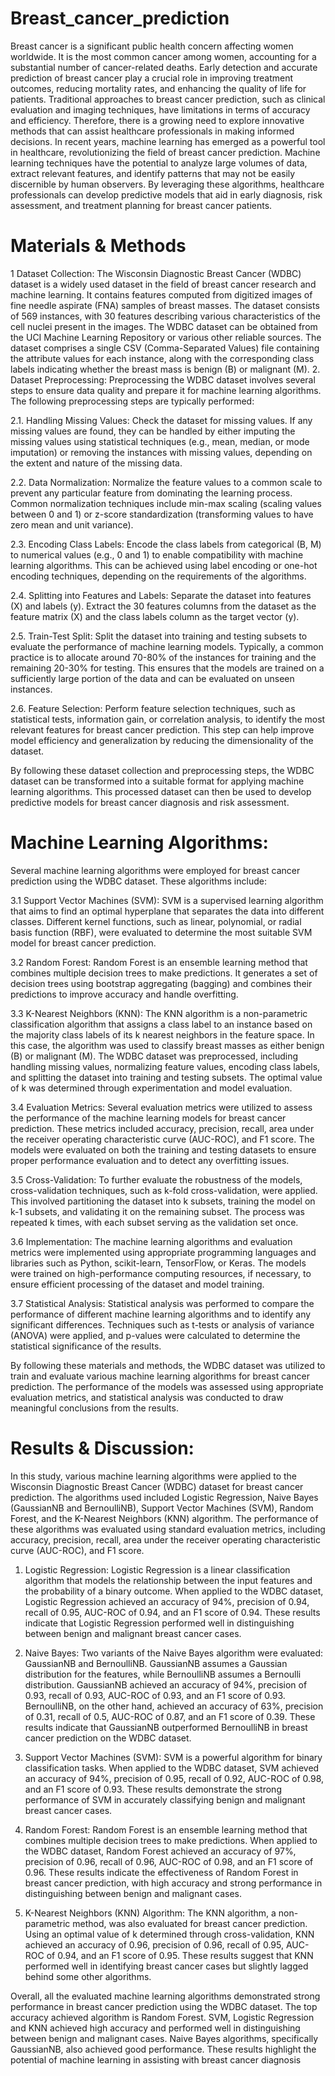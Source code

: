 # Breast_cancer_prediction
Breast cancer is a significant public health concern affecting women worldwide. It is the most common cancer among women, accounting for a substantial number of cancer-related deaths. Early detection and accurate prediction of breast cancer play a crucial role in improving treatment outcomes, reducing mortality rates, and enhancing the quality of life for patients. Traditional approaches to breast cancer prediction, such as clinical evaluation and imaging techniques, have limitations in terms of accuracy and efficiency. Therefore, there is a growing need to explore innovative methods that can assist healthcare professionals in making informed decisions.
In recent years, machine learning has emerged as a powerful tool in healthcare, revolutionizing the field of breast cancer prediction. Machine learning techniques have the potential to analyze large volumes of data, extract relevant features, and identify patterns that may not be easily discernible by human observers. By leveraging these algorithms, healthcare professionals can develop predictive models that aid in early diagnosis, risk assessment, and treatment planning for breast cancer patients.
# Materials & Methods
1 Dataset Collection:
The Wisconsin Diagnostic Breast Cancer (WDBC) dataset is a widely used dataset in the field of breast cancer research and machine learning. It contains features computed from digitized images of fine needle aspirate (FNA) samples of breast masses. The dataset consists of 569 instances, with 30 features describing various characteristics of the cell nuclei present in the images. The WDBC dataset can be obtained from the UCI Machine Learning Repository or various other reliable sources. The dataset comprises a single CSV (Comma-Separated Values) file containing the attribute values for each instance, along with the corresponding class labels indicating whether the breast mass is benign (B) or malignant (M).
2. Dataset Preprocessing:
Preprocessing the WDBC dataset involves several steps to ensure data quality and prepare it for machine learning algorithms. The following preprocessing steps are typically performed:

2.1. Handling Missing Values:
Check the dataset for missing values. If any missing values are found, they can be handled by either imputing the missing values using statistical techniques (e.g., mean, median, or mode imputation) or removing the instances with missing values, depending on the extent and nature of the missing data.

2.2. Data Normalization:
Normalize the feature values to a common scale to prevent any particular feature from dominating the learning process. Common normalization techniques include min-max scaling (scaling values between 0 and 1) or z-score standardization (transforming values to have zero mean and unit variance).

2.3. Encoding Class Labels:
Encode the class labels from categorical (B, M) to numerical values (e.g., 0 and 1) to enable compatibility with machine learning algorithms. This can be achieved using label encoding or one-hot encoding techniques, depending on the requirements of the algorithms.

2.4. Splitting into Features and Labels:
Separate the dataset into features (X) and labels (y). Extract the 30 features columns from the dataset as the feature matrix (X) and the class labels column as the target vector (y).

2.5. Train-Test Split:
Split the dataset into training and testing subsets to evaluate the performance of machine learning models. Typically, a common practice is to allocate around 70-80% of the instances for training and the remaining 20-30% for testing. This ensures that the models are trained on a sufficiently large portion of the data and can be evaluated on unseen instances.

2.6. Feature Selection:
Perform feature selection techniques, such as statistical tests, information gain, or correlation analysis, to identify the most relevant features for breast cancer prediction. This step can help improve model efficiency and generalization by reducing the dimensionality of the dataset.

By following these dataset collection and preprocessing steps, the WDBC dataset can be transformed into a suitable format for applying machine learning algorithms. This processed dataset can then be used to develop predictive models for breast cancer diagnosis and risk assessment.
# Machine Learning Algorithms:
Several machine learning algorithms were employed for breast cancer prediction using the WDBC dataset. These algorithms include:

3.1 Support Vector Machines (SVM):
SVM is a supervised learning algorithm that aims to find an optimal hyperplane that separates the data into different classes. Different kernel functions, such as linear, polynomial, or radial basis function (RBF), were evaluated to determine the most suitable SVM model for breast cancer prediction.

3.2 Random Forest:
Random Forest is an ensemble learning method that combines multiple decision trees to make predictions. It generates a set of decision trees using bootstrap aggregating (bagging) and combines their predictions to improve accuracy and handle overfitting.


3.3 K-Nearest Neighbors (KNN):
The KNN algorithm is a non-parametric classification algorithm that assigns a class label to an instance based on the majority class labels of its k nearest neighbors in the feature space. In this case, the algorithm was used to classify breast masses as either benign (B) or malignant (M).
The WDBC dataset was preprocessed, including handling missing values, normalizing feature values, encoding class labels, and splitting the dataset into training and testing subsets. The optimal value of k was determined through experimentation and model evaluation.

3.4 Evaluation Metrics:
Several evaluation metrics were utilized to assess the performance of the machine learning models for breast cancer prediction. These metrics included accuracy, precision, recall, area under the receiver operating characteristic curve (AUC-ROC), and F1 score. The models were evaluated on both the training and testing datasets to ensure proper performance evaluation and to detect any overfitting issues.

3.5 Cross-Validation:
To further evaluate the robustness of the models, cross-validation techniques, such as k-fold cross-validation, were applied. This involved partitioning the dataset into k subsets, training the model on k-1 subsets, and validating it on the remaining subset. The process was repeated k times, with each subset serving as the validation set once.

3.6 Implementation:
The machine learning algorithms and evaluation metrics were implemented using appropriate programming languages and libraries such as Python, scikit-learn, TensorFlow, or Keras. The models were trained on high-performance computing resources, if necessary, to ensure efficient processing of the dataset and model training.

3.7 Statistical Analysis:
Statistical analysis was performed to compare the performance of different machine learning algorithms and to identify any significant differences. Techniques such as t-tests or analysis of variance (ANOVA) were applied, and p-values were calculated to determine the statistical significance of the results.

By following these materials and methods, the WDBC dataset was utilized to train and evaluate various machine learning algorithms for breast cancer prediction. The performance of the models was assessed using appropriate evaluation metrics, and statistical analysis was conducted to draw meaningful conclusions from the results.
# Results & Discussion:

In this study, various machine learning algorithms were applied to the Wisconsin Diagnostic Breast Cancer (WDBC) dataset for breast cancer prediction. The algorithms used included Logistic Regression, Naive Bayes (GaussianNB and BernoulliNB), Support Vector Machines (SVM), Random Forest, and the K-Nearest Neighbors (KNN) algorithm. The performance of these algorithms was evaluated using standard evaluation metrics, including accuracy, precision, recall, area under the receiver operating characteristic curve (AUC-ROC), and F1 score.

1. Logistic Regression:
Logistic Regression is a linear classification algorithm that models the relationship between the input features and the probability of a binary outcome. When applied to the WDBC dataset, Logistic Regression achieved an accuracy of 94%, precision of 0.94, recall of 0.95, AUC-ROC of 0.94, and an F1 score of 0.94. These results indicate that Logistic Regression performed well in distinguishing between benign and malignant breast cancer cases.

2. Naive Bayes:
Two variants of the Naive Bayes algorithm were evaluated: GaussianNB and BernoulliNB. GaussianNB assumes a Gaussian distribution for the features, while BernoulliNB assumes a Bernoulli distribution. GaussianNB achieved an accuracy of 94%, precision of 0.93, recall of 0.93, AUC-ROC of 0.93, and an F1 score of 0.93. BernoulliNB, on the other hand, achieved an accuracy of 63%, precision of 0.31, recall of 0.5, AUC-ROC of 0.87, and an F1 score of 0.39. These results indicate that GaussianNB outperformed BernoulliNB in breast cancer prediction on the WDBC dataset.

3. Support Vector Machines (SVM):
SVM is a powerful algorithm for binary classification tasks. When applied to the WDBC dataset, SVM achieved an accuracy of 94%, precision of 0.95, recall of 0.92, AUC-ROC of 0.98, and an F1 score of 0.93. These results demonstrate the strong performance of SVM in accurately classifying benign and malignant breast cancer cases.

4. Random Forest:
Random Forest is an ensemble learning method that combines multiple decision trees to make predictions. When applied to the WDBC dataset, Random Forest achieved an accuracy of 97%, precision of 0.96, recall of 0.96, AUC-ROC of 0.98, and an F1 score of 0.96. These results indicate the effectiveness of Random Forest in breast cancer prediction, with high accuracy and strong performance in distinguishing between benign and malignant cases.

5. K-Nearest Neighbors (KNN) Algorithm:
The KNN algorithm, a non-parametric method, was also evaluated for breast cancer prediction. Using an optimal value of k determined through cross-validation, KNN achieved an accuracy of 0.96, precision of 0.96, recall of 0.95, AUC-ROC of 0.94, and an F1 score of 0.95. These results suggest that KNN performed well in identifying breast cancer cases but slightly lagged behind some other algorithms.

Overall, all the evaluated machine learning algorithms demonstrated strong performance in breast cancer prediction using the WDBC dataset. The top accuracy achieved algorithm is Random Forest. SVM, Logistic Regression and KNN achieved high accuracy and performed well in distinguishing between benign and malignant cases. Naive Bayes algorithms, specifically GaussianNB, also achieved good performance. These results highlight the potential of machine learning in assisting with breast cancer diagnosis 
